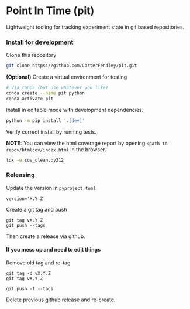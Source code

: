 # Point In Time (pit)

Lightweight tooling for tracking experiment state in git based repositories.

### Install for development

Clone this repository

```bash
git clone https://github.com/CarterFendley/pit.git
```

**(Optional)** Create a virtual environment for testing
```bash
# Via conda (but use whatever you like)
conda create --name pit python
conda activate pit
```

Install in editable mode with development dependencies.
```bash
python -m pip install '.[dev]'
```

Verify correct install by running tests.

**NOTE:** You can view the html coverage report by opening `<path-to-repo>/htmlcov/index.html` in the browser.

```bash
tox -e cov_clean,py312
```

### Releasing

Update the version in `pyproject.toml`
```
version='X.Y.Z'
```

Create a git tag and push
```
git tag vX.Y.Z
git push --tags
```

Then create a release via github.

#### If you mess up and need to edit things

Remove old tag and re-tag
```
git tag -d vX.Y.Z
git tag vX.Y.Z

git push -f --tags
```

Delete previous github release and re-create.